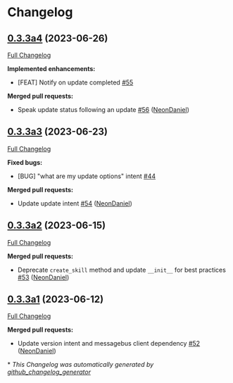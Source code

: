 # Changelog

## [0.3.3a4](https://github.com/NeonGeckoCom/skill-update/tree/0.3.3a4) (2023-06-26)

[Full Changelog](https://github.com/NeonGeckoCom/skill-update/compare/0.3.3a3...0.3.3a4)

**Implemented enhancements:**

- \[FEAT\] Notify on update completed [\#55](https://github.com/NeonGeckoCom/skill-update/issues/55)

**Merged pull requests:**

- Speak update status following an update [\#56](https://github.com/NeonGeckoCom/skill-update/pull/56) ([NeonDaniel](https://github.com/NeonDaniel))

## [0.3.3a3](https://github.com/NeonGeckoCom/skill-update/tree/0.3.3a3) (2023-06-23)

[Full Changelog](https://github.com/NeonGeckoCom/skill-update/compare/0.3.3a2...0.3.3a3)

**Fixed bugs:**

- \[BUG\] "what are my update options" intent [\#44](https://github.com/NeonGeckoCom/skill-update/issues/44)

**Merged pull requests:**

- Update update intent [\#54](https://github.com/NeonGeckoCom/skill-update/pull/54) ([NeonDaniel](https://github.com/NeonDaniel))

## [0.3.3a2](https://github.com/NeonGeckoCom/skill-update/tree/0.3.3a2) (2023-06-15)

[Full Changelog](https://github.com/NeonGeckoCom/skill-update/compare/0.3.3a1...0.3.3a2)

**Merged pull requests:**

- Deprecate `create_skill` method and update `__init__` for best practices [\#53](https://github.com/NeonGeckoCom/skill-update/pull/53) ([NeonDaniel](https://github.com/NeonDaniel))

## [0.3.3a1](https://github.com/NeonGeckoCom/skill-update/tree/0.3.3a1) (2023-06-12)

[Full Changelog](https://github.com/NeonGeckoCom/skill-update/compare/0.3.2...0.3.3a1)

**Merged pull requests:**

- Update version intent and messagebus client dependency [\#52](https://github.com/NeonGeckoCom/skill-update/pull/52) ([NeonDaniel](https://github.com/NeonDaniel))



\* *This Changelog was automatically generated by [github_changelog_generator](https://github.com/github-changelog-generator/github-changelog-generator)*
